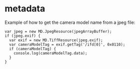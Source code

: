 # metadata

Example of how to get the camera model name from a jpeg file:
```
var jpeg = new MD.JpegResource(jpegArrayBuffer);
if (jpeg.exif) {
  var exif = new MD.TiffResource(jpeg.exif);
  var cameraModelTag = exif.getTag('/ifd[0]', 0x0110);
  if (cameraModelTag) {
    console.log(cameraModelTag.data);
  }
}
```
